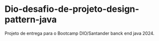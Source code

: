 # Dio-desafio-de-projeto-design-pattern-java
Projeto de entrega para o Bootcamp DIO/Santander banck end java 2024.
